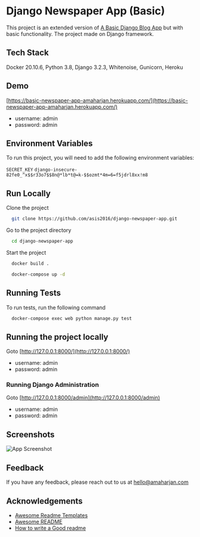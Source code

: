
# Django Newspaper App (Basic)
This project is an extended version of [A Basic Django Blog App](https://github.com/asis2016/django-blog-app) but with basic functionality. The project made on Django framework.


## Tech Stack
Docker 20.10.6, Python 3.8, Django 3.2.3, Whitenoise, Gunicorn, Heroku


## Demo
[https://basic-newspaper-app-amaharjan.herokuapp.com/](https://basic-newspaper-app-amaharjan.herokuapp.com/)

- username: admin
- password: admin

## Environment Variables

To run this project, you will need to add the following environment variables:

`SECRET_KEY` `django-insecure-82fe0_^x$$r33o7$$8n@*lb*t@=k-$$ozmt*4m=6=f5jdrl8xx!m8`

## Run Locally

Clone the project

```bash
  git clone https://github.com/asis2016/django-newspaper-app.git
```

Go to the project directory

```bash
  cd django-newspaper-app
```

Start the project

```bash
  docker build .
```

```bash
  docker-compose up -d
```

## Running Tests

To run tests, run the following command

```bash
  docker-compose exec web python manage.py test
```

## Running the project locally

Goto [http://127.0.0.1:8000/](http://127.0.0.1:8000/)
- username: admin
- password: admin

### Running Django Administration

Goto [http://127.0.0.1:8000/admin](http://127.0.0.1:8000/admin)
- username: admin
- password: admin
  


  
## Screenshots

![App Screenshot](https://via.placeholder.com/468x300?text=App+Screenshot+Here)

## Feedback

If you have any feedback, please reach out to us at hello@amaharjan.com

  
## Acknowledgements

 - [Awesome Readme Templates](https://awesomeopensource.com/project/elangosundar/awesome-README-templates)
 - [Awesome README](https://github.com/matiassingers/awesome-readme)
 - [How to write a Good readme](https://bulldogjob.com/news/449-how-to-write-a-good-readme-for-your-github-project)

  